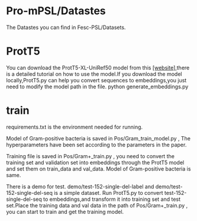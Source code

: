 # Pro-mPSL/Datastes
The Datastes you can find in Fesc-PSL/Datasets.

# ProtT5
You can download the ProtT5-XL-UniRef50 model from this [[website]](https://github.com/agemagician/ProtTrans),there is a detailed tutorial on how to use the model.If you download the model locally,ProtT5.py can help you convert sequences to embeddings,you just need to modify the model path in the file.
python generate_embeddings.py


# train
requirements.txt is the environment needed for running.


Model of Gram-positive bacteria is saved in Pos/Gram_train_model.py , The hyperparameters have been set according to the parameters in the paper. 

Training file is saved in Pos/Gram+_train.py , you need to convert the training set and validation set into embeddings through the ProtT5 model and set them on train_data and val_data. Model of Gram-positive bacteria is same.

There is a demo for test.  demo/test-152-single-del-label and demo/test-152-single-del-seq is a simple dataset. Run ProtT5.py to convert test-152-single-del-seq to embeddings,and transform it into training set and test set.Place the training data and val data in the path of Pos/Gram+_train.py , you can start to train and get the training model.
